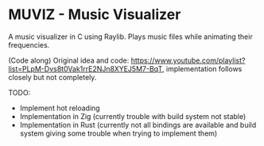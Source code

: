 # MUVIZ - Music Visualizer

A music visualizer in C using Raylib. Plays music files while animating their frequencies.

(Code along) Original idea and code: https://www.youtube.com/playlist?list=PLpM-Dvs8t0Vak1rrE2NJn8XYEJ5M7-BqT, implementation follows closely but not completely.

TODO:
- Implement hot reloading
- Implementation in Zig (currently trouble with build system not stable)
- Implementation in Rust (currently not all bindings are available and build system giving some trouble when trying to implement them)